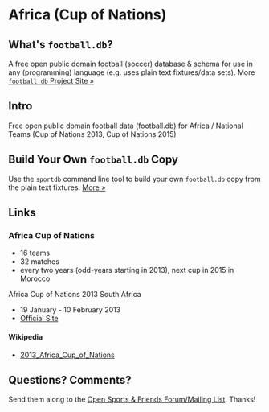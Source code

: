 # Africa (Cup of Nations)

## What's `football.db`?

A free open public domain football (soccer) database & schema
for use in any (programming) language
(e.g. uses plain text fixtures/data sets).
More [`football.db` Project Site »](http://openfootball.github.io)

## Intro

Free open public domain football data (football.db) for Africa / National Teams (Cup of Nations 2013, Cup of Nations 2015)



## Build Your Own `football.db` Copy

Use the `sportdb` command line tool to build your own `football.db` copy
from the plain text fixtures. [More »](http://openfootball.github.io/build.html)



## Links

### Africa Cup of Nations

- 16 teams
- 32 matches
- every two years (odd-years starting in 2013), next cup in 2015 in Morocco


Africa Cup of Nations 2013 South Africa

- 19 January - 10 February 2013
- [Official Site](http://afcon2013online.com)

#### Wikipedia

- [2013_Africa_Cup_of_Nations](http://en.wikipedia.org/wiki/2013_Africa_Cup_of_Nations)



## Questions? Comments?

Send them along to the
[Open Sports & Friends Forum/Mailing List](http://groups.google.com/group/opensport).
Thanks!


